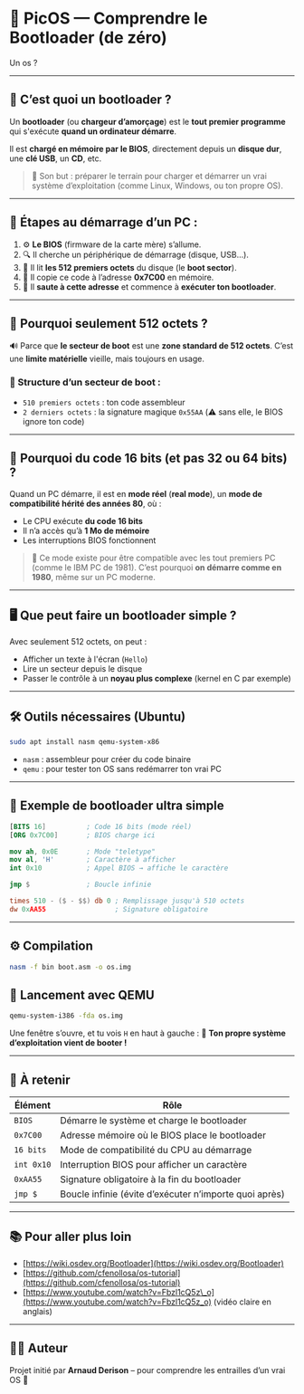 # 🧠 PicOS — Comprendre le Bootloader (de zéro)

Un os ?

---

## 🚀 C’est quoi un bootloader ?

Un **bootloader** (ou **chargeur d’amorçage**) est le **tout premier programme** qui s'exécute **quand un ordinateur démarre**.

Il est **chargé en mémoire par le BIOS**, directement depuis un **disque dur**, une **clé USB**, un **CD**, etc.

> 🌟 Son but : préparer le terrain pour charger et démarrer un vrai système d’exploitation (comme Linux, Windows, ou ton propre OS).

---

## 📁 Étapes au démarrage d’un PC :

1. ⚙️ **Le BIOS** (firmware de la carte mère) s’allume.
2. 🔍 Il cherche un périphérique de démarrage (disque, USB…).
3. 📆 Il lit **les 512 premiers octets** du disque (le **boot sector**).
4. 📀 Il copie ce code à l’adresse **0x7C00** en mémoire.
5. 🚀 Il **saute à cette adresse** et commence à **exécuter ton bootloader**.

---

## 🧬 Pourquoi seulement **512 octets** ?

🔊 Parce que **le secteur de boot** est une **zone standard de 512 octets**.
C’est une **limite matérielle** vieille, mais toujours en usage.

### 🧪 Structure d’un secteur de boot :

* `510 premiers octets` : ton code assembleur
* `2 derniers octets` : la signature magique `0x55AA`
  (⚠️ sans elle, le BIOS ignore ton code)

---

## 🔹 Pourquoi du **code 16 bits** (et pas 32 ou 64 bits) ?

Quand un PC démarre, il est en **mode réel** (**real mode**), un **mode de compatibilité hérité des années 80**, où :

* Le CPU exécute **du code 16 bits**
* Il n’a accès qu’à **1 Mo de mémoire**
* Les interruptions BIOS fonctionnent

> 👳 Ce mode existe pour être compatible avec les tout premiers PC (comme le IBM PC de 1981).
> C’est pourquoi **on démarre comme en 1980**, même sur un PC moderne.

---

## 🖥️ Que peut faire un bootloader simple ?

Avec seulement 512 octets, on peut :

* Afficher un texte à l'écran (`Hello`)
* Lire un secteur depuis le disque
* Passer le contrôle à un **noyau plus complexe** (kernel en C par exemple)

---

## 🛠️ Outils nécessaires (Ubuntu)

```bash
sudo apt install nasm qemu-system-x86
```

* `nasm` : assembleur pour créer du code binaire
* `qemu` : pour tester ton OS sans redémarrer ton vrai PC

---

## 💠 Exemple de bootloader ultra simple

```nasm
[BITS 16]          ; Code 16 bits (mode réel)
[ORG 0x7C00]       ; BIOS charge ici

mov ah, 0x0E       ; Mode "teletype"
mov al, 'H'        ; Caractère à afficher
int 0x10           ; Appel BIOS → affiche le caractère

jmp $              ; Boucle infinie

times 510 - ($ - $$) db 0 ; Remplissage jusqu'à 510 octets
dw 0xAA55                 ; Signature obligatoire
```

---

## ⚙️ Compilation

```bash
nasm -f bin boot.asm -o os.img
```

## 🚀 Lancement avec QEMU

```bash
qemu-system-i386 -fda os.img
```

Une fenêtre s’ouvre, et tu vois `H` en haut à gauche :
🎉 **Ton propre système d’exploitation vient de booter !**

---

## 🔎 À retenir

| Élément    | Rôle                                                   |
| ---------- | ------------------------------------------------------ |
| `BIOS`     | Démarre le système et charge le bootloader             |
| `0x7C00`   | Adresse mémoire où le BIOS place le bootloader         |
| `16 bits`  | Mode de compatibilité du CPU au démarrage              |
| `int 0x10` | Interruption BIOS pour afficher un caractère           |
| `0xAA55`   | Signature obligatoire à la fin du bootloader           |
| `jmp $`    | Boucle infinie (évite d’exécuter n’importe quoi après) |

---

## 📚 Pour aller plus loin

* [https://wiki.osdev.org/Bootloader](https://wiki.osdev.org/Bootloader)
* [https://github.com/cfenollosa/os-tutorial](https://github.com/cfenollosa/os-tutorial)
* [https://www.youtube.com/watch?v=Fbzl1cQ5z\_o](https://www.youtube.com/watch?v=Fbzl1cQ5z_o) (vidéo claire en anglais)

---

## 🧑‍💻 Auteur

Projet initié par **Arnaud Derison** – pour comprendre les entrailles d’un vrai OS 🧠
